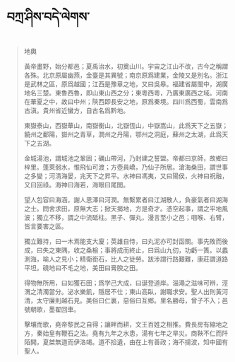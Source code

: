 # བཀྲ་ཤིས་བདེ་ལེགས་
> 地輿
> 
> 黃帝畫野，始分都邑；夏禹治水，初奠山川。宇宙之江山不改，古今之稱謂各殊。北京原屬幽燕，金臺是其異號；南京原爲建業，金陵又是別名。浙江是武林之區，原爲越國；江西是豫章之地，又曰吳皋。福建省屬閩中，湖廣地名三楚。東魯西魯，即山東山西之分；東粵西粵，乃廣東廣西之域。河南在華夏之中，故曰中州；陝西即長安之地，原爲秦境。四川爲西蜀，雲南爲古滇。貴州省近蠻方，自古名爲黔地。
> 
> 東嶽泰山，西嶽華山，南嶽衡山，北嶽恆山，中嶽嵩山，此爲天下之五嶽；饒州之鄱陽，嶽州之青草，潤州之丹陽，鄂州之洞庭，蘇州之太湖，此爲天下之五湖。
> 
> 金城湯池，謂城池之鞏固；礪山帶河，乃封建之誓盟。帝都曰京師，故鄉曰梓里。蓬萊弱水，惟飛仙可渡；方壺員嶠，乃仙子所居。滄海桑田，謂世事之多變；河清海晏，兆天下之昇平。水神曰馮夷，又曰陽侯，火神曰祝融，又曰回祿。海神曰海若，海眼曰尾閭。
> 
> 望人包容曰海涵，謝人思澤曰河潤。無繫累者曰江湖散人，負豪氣者曰湖海之士。問舍求田，原無大志；掀天揭地，方是奇才。憑空起事，謂之平地風波；獨立不移，謂之中流砥柱。黑子、彈丸，漫言至小之邑；咽喉、右臂，皆言要害之區。
> 
> 獨立難持，曰一木焉能支大廈；英雄自恃，曰丸泥亦可封函關。事先敗而後成，曰失之東隅，收之桑榆；事將成而終止，曰爲山九仞，功虧一簣。以蠡測海，喻人之見小；精衛銜石，比人之徒勞。跋涉謂行路艱難，康莊謂道路平坦。磽地曰不毛之地，美田曰膏腴之田。
> 
> 得物無所用，曰如獲石田；爲学己大成，曰诞登道岸。淄澠之滋味可辨，涇渭之清濁當分。泌水樂飢，隱居不仕；東山高臥，謝職求安。聖人出則黃河清，太守廉則越石見。美俗曰仁裏，惡俗曰互鄉。里名勝母，曾子不入；邑號朝歌，墨翟回車。
> 
> 擊壤而歌，堯帝黎民之自得；讓畔而耕，文王百姓之相推。費長房有縮地之方，秦始皇有鞭石之法。堯有九年之水患，湯有七年之旱災。商鞅不仁而阡陌開，夏桀無道而伊洛竭。道不拾遺，由在上有善政；海不揚波，知中國有聖人。
>